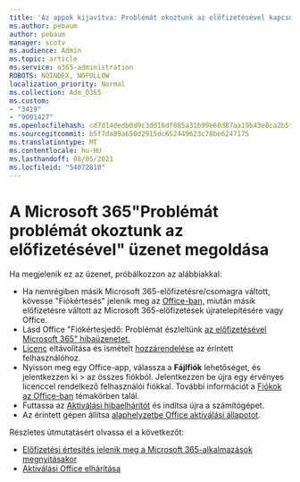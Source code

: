 ```yaml
---
title: 'Az appok kijavítva: Problémát okoztunk az előfizetésével kapcsolatos üzenettel'
ms.author: pebaum
author: pebaum
manager: scotv
ms.audience: Admin
ms.topic: article
ms.service: o365-administration
ROBOTS: NOINDEX, NOFOLLOW
localization_priority: Normal
ms.collection: Adm_O365
ms.custom:
- "3419"
- "9001427"
ms.openlocfilehash: cd7d14dedb0d9c3dd16df885a31b99e60d87aa19b43e8ca2b5f46e6ce7b5e035
ms.sourcegitcommit: b5f7da89a650d2915dc652449623c78be6247175
ms.translationtype: MT
ms.contentlocale: hu-HU
ms.lasthandoff: 08/05/2021
ms.locfileid: "54072810"
---
```

# <a name="fixing-the-microsoft-365-apps-weve-run-into-a-problem-with-your-subscription-message"></a>A Microsoft 365"Problémát problémát okoztunk az előfizetésével" üzenet megoldása

Ha megjelenik ez az üzenet, próbálkozzon az alábbiakkal:

- Ha nemrégiben másik Microsoft 365-előfizetésre/csomagra váltott, kövesse "Fiókértesés" jelenik meg az [Office-ban,](https://support.office.com/article/account-notice-appears-in-office-after-switching-office-365-plans-857dc33a-1efc-4ce7-ac3f-ef616314e27d) miután másik előfizetésre váltott az Microsoft 365-előfizetések újratelepítésére vagy Office.
- Lásd Office "Fiókértesjedő: Problémát észleltünk [az előfizetésével Microsoft 365" hibaüzenetet.](https://support.office.com/article/office-error-account-notice-we-ve-run-into-a-problem-with-your-office-365-subscription-17f71ecb-f53c-4f3d-ae18-7230ca1594c1) 
- [Licenc](https://docs.microsoft.com/microsoft-365/admin/manage/remove-licenses-from-users) eltávolítása és ismételt [hozzárendelése](https://docs.microsoft.com/microsoft-365/admin/manage/assign-licenses-to-users) az érintett felhasználóhoz.
- Nyisson meg egy Office-app, válassza a **Fájlfiók** lehetőséget, és jelentkezzen ki  >  az összes fiókból. Jelentkezzen be újra egy érvényes licenccel rendelkező felhasználói fiókkal. További információt a [Fiókok az Office-ban](https://support.office.com/article/628ea040-f265-49de-b986-be09c3ebf8a9) témakörben talál.
- Futtassa az [Aktiválási hibaelhárítót](https://aka.ms/SARA-OfficeActivation-Alchemy) és indítsa újra a számítógépet.
- Az érintett gépen állítsa [alaphelyzetbe Office aktiválási állapotot](https://docs.microsoft.com/office365/troubleshoot/activation/reset-office-365-proplus-activation-state).

Részletes útmutatásért olvassa el a következőt:
- [Előfizetési értesítés jelenik meg a Microsoft 365-alkalmazások megnyitásakor](https://support.office.com/article/4cabe32c-f594-4c0e-9191-3d3ade10cceb)
- [Aktiválási Office elhárítása](https://support.office.com/article/0d23d3c0-c19c-4b2f-9845-5344fedc4380)